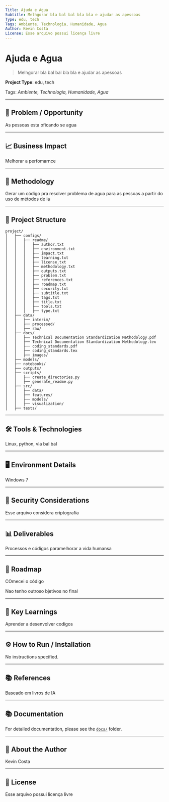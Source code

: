 ```yaml
---
Title: Ajuda e Agua
Subtitle: Melhgorar bla bal bal bla bla e ajudar as apessoas
Type: edu, tech
Tags: Ambiente, Technologia, Humanidade, Agua
Author: Kevin Costa
License: Esse arquivo possui licença livre
---
```


# Ajuda e Agua

> Melhgorar bla bal bal bla bla e ajudar as apessoas

**Project Type**: edu, tech

Tags: _Ambiente, Technologia, Humanidade, Agua_

---

## 📌 Problem / Opportunity

As pessoas esta oficando se agua

---

## 📈 Business Impact

Melhorar a perfomarnce

---

## 🧪 Methodology

Gerar um código pra resolver problema de agua para as pessoas a partir do uso de métodos de ia

---

## 🧱 Project Structure

```
project/
│   ├── configs/
│   │   ├── readme/
│   │   │   ├── author.txt
│   │   │   ├── environment.txt
│   │   │   ├── impact.txt
│   │   │   ├── learning.txt
│   │   │   ├── license.txt
│   │   │   ├── methodology.txt
│   │   │   ├── outputs.txt
│   │   │   ├── problem.txt
│   │   │   ├── references.txt
│   │   │   ├── roadmap.txt
│   │   │   ├── security.txt
│   │   │   ├── subtitle.txt
│   │   │   ├── tags.txt
│   │   │   ├── title.txt
│   │   │   ├── tools.txt
│   │   │   ├── type.txt
│   ├── data/
│   │   ├── interim/
│   │   ├── processed/
│   │   ├── raw/
│   ├── docs/
│   │   ├── Technical Documentation Standardization Methodology.pdf
│   │   ├── Technical Documentation Standardization Methodology.tex
│   │   ├── coding_standards.pdf
│   │   ├── coding_standards.tex
│   │   ├── images/
│   ├── models/
│   ├── notebooks/
│   ├── outputs/
│   ├── scripts/
│   │   ├── create_directories.py
│   │   ├── generate_readme.py
│   ├── src/
│   │   ├── data/
│   │   ├── features/
│   │   ├── models/
│   │   ├── visualization/
│   ├── tests/
```

---

## 🛠️ Tools & Technologies

Linux, python, vla bal bal

---

## 🖥️ Environment Details

Windows 7

---

## 🔐 Security Considerations

Esse arquivo considera criptografia

---

## 📊 Deliverables

Processos e códigos paramelhorar a vida humansa

---

## 🚀 Roadmap

COmecei o código

Nao tenho outroso bjetivos no final

---

## 🎯 Key Learnings

Aprender a desenvolver codigos

---

## ⚙️ How to Run / Installation

No instructions specified.

---

## 📚 References

Baseado em livros de IA

---

## 📚 Documentation

For detailed documentation, please see the [`docs/`](docs/) folder.

---

## 👤 About the Author

Kevin Costa

---

## 📄 License

Esse arquivo possui licença livre
